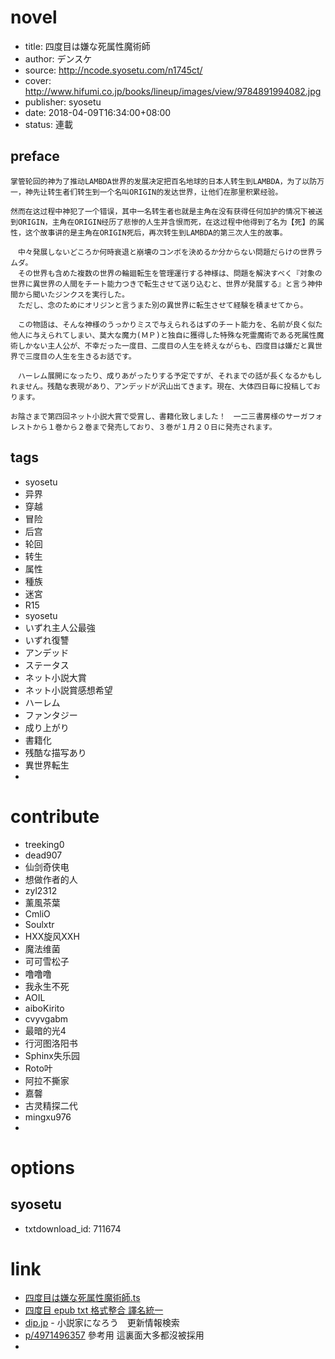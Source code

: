 # novel

- title: 四度目は嫌な死属性魔術師
- author: デンスケ
- source: http://ncode.syosetu.com/n1745ct/
- cover: http://www.hifumi.co.jp/books/lineup/images/view/9784891994082.jpg
- publisher: syosetu
- date: 2018-04-09T16:34:00+08:00
- status: 連載

## preface

```
掌管轮回的神为了推动LAMBDA世界的发展决定把百名地球的日本人转生到LAMBDA，为了以防万一，神先让转生者们转生到一个名叫ORIGIN的发达世界，让他们在那里积累经验。

然而在这过程中神犯了一个错误，其中一名转生者也就是主角在没有获得任何加护的情况下被送到ORIGIN，主角在ORIGIN经历了悲惨的人生并含恨而死，在这过程中他得到了名为【死】的属性，这个故事讲的是主角在ORIGIN死后，再次转生到LAMBDA的第三次人生的故事。

　中々発展しないどころか何時衰退と崩壊のコンボを決めるか分からない問題だらけの世界ラムダ。
　その世界も含めた複数の世界の輪廻転生を管理運行する神様は、問題を解決すべく『対象の世界に異世界の人間をチート能力つきで転生させて送り込むと、世界が発展する』と言う神仲間から聞いたジンクスを実行した。
　ただし、念のためにオリジンと言うまた別の異世界に転生させて経験を積ませてから。

　この物語は、そんな神様のうっかりミスで与えられるはずのチート能力を、名前が良く似た他人に与えられてしまい、莫大な魔力(ＭＰ)と独自に獲得した特殊な死霊魔術である死属性魔術しかない主人公が、不幸だった一度目、二度目の人生を終えながらも、四度目は嫌だと異世界で三度目の人生を生きるお話です。

　ハーレム展開になったり、成りあがったりする予定ですが、それまでの話が長くなるかもしれません。残酷な表現があり、アンデッドが沢山出てきます。現在、大体四日毎に投稿しております。

お陰さまで第四回ネット小説大賞で受賞し、書籍化致しました！　一二三書房様のサーガフォレストから１巻から２巻まで発売しており、３巻が１月２０日に発売されます。
```

## tags

- syosetu
- 异界
- 穿越
- 冒险
- 后宫
- 轮回
- 转生
- 属性
- 種族
- 迷宮
- R15
- syosetu
- いずれ主人公最強
- いずれ復讐
- アンデッド
- ステータス
- ネット小説大賞
- ネット小説賞感想希望
- ハーレム
- ファンタジー
- 成り上がり
- 書籍化
- 残酷な描写あり
- 異世界転生
- 

# contribute

- treeking0
- dead907
- 仙剑奇侠电
- 想做作者的人
- zyl2312
- 薰風茶葉
- CmliO
- Soulxtr
- HXX旋风XXH
- 魔法维菌
- 可可雪松子
- 噜噜噜
- 我永生不死
- AOIL
- aiboKirito
- cvyvgabm
- 最暗的光4
- 行河图洛阳书
- Sphinx失乐园
- Roto叶
- 阿拉不撕家
- 嘉韾
- 古灵精探二代
- mingxu976
- 


# options

## syosetu

- txtdownload_id: 711674


# link

- [四度目は嫌な死属性魔術師.ts](https://github.com/bluelovers/node-novel/blob/master/lib/locales/%E5%9B%9B%E5%BA%A6%E7%9B%AE%E3%81%AF%E5%AB%8C%E3%81%AA%E6%AD%BB%E5%B1%9E%E6%80%A7%E9%AD%94%E8%A1%93%E5%B8%AB.ts)
- [四度目 epub txt 格式整合 譯名統一](http://tieba.baidu.com/p/5531952815?pid=117529194602)
- [dip.jp](https://narou.dip.jp/search.php?text=n1745ct&novel=all&genre=all&new_genre=all&length=0&down=0&up=100) - 小説家になろう　更新情報検索
- [p/4971496357](https://tieba.baidu.com/p/4971496357) 參考用 這裏面大多都沒被採用
- 


